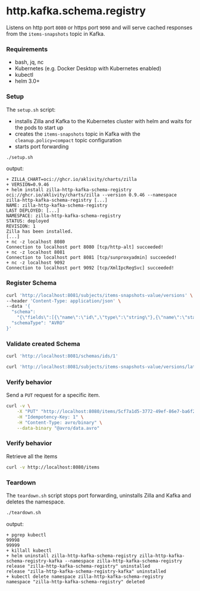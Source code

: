 # http.kafka.schema.registry

Listens on http port `8080` or https port `9090` and will serve cached responses from the `items-snapshots` topic in Kafka.

### Requirements

- bash, jq, nc
- Kubernetes (e.g. Docker Desktop with Kubernetes enabled)
- kubectl
- helm 3.0+

### Setup

The `setup.sh` script:

- installs Zilla and Kafka to the Kubernetes cluster with helm and waits for the pods to start up
- creates the `items-snapshots` topic in Kafka with the `cleanup.policy=compact` topic configuration
- starts port forwarding

```bash
./setup.sh
```

output:

```text
+ ZILLA_CHART=oci://ghcr.io/aklivity/charts/zilla
+ VERSION=0.9.46
+ helm install zilla-http-kafka-schema-registry oci://ghcr.io/aklivity/charts/zilla --version 0.9.46 --namespace zilla-http-kafka-schema-registry [...]
NAME: zilla-http-kafka-schema-registry
LAST DEPLOYED: [...]
NAMESPACE: zilla-http-kafka-schema-registry 
STATUS: deployed
REVISION: 1
Zilla has been installed.
[...]
+ nc -z localhost 8080
Connection to localhost port 8080 [tcp/http-alt] succeeded!
+ nc -z localhost 8081
Connection to localhost port 8081 [tcp/sunproxyadmin] succeeded!
+ nc -z localhost 9092
Connection to localhost port 9092 [tcp/XmlIpcRegSvc] succeeded!
```

### Register Schema

```bash
curl 'http://localhost:8081/subjects/items-snapshots-value/versions' \
--header 'Content-Type: application/json' \
--data '{
  "schema":
    "{\"fields\":[{\"name\":\"id\",\"type\":\"string\"},{\"name\":\"status\",\"type\":\"string\"}],\"name\":\"Event\",\"namespace\":\"io.aklivity.example\",\"type\":\"record\"}",
  "schemaType": "AVRO"
}'
```

### Validate created Schema

```bash
curl 'http://localhost:8081/schemas/ids/1'
```

```bash
curl 'http://localhost:8081/subjects/items-snapshots-value/versions/latest'
```

### Verify behavior

Send a `PUT` request for a specific item.

```bash
curl -v \
    -X "PUT" "http://localhost:8080/items/5cf7a1d5-3772-49ef-86e7-ba6f2c7d7d07" \
    -H "Idempotency-Key: 1" \
    -H "Content-Type: avro/binary" \
    --data-binary "@avro/data.avro"
```

### Verify behavior

Retrieve all the items

```bash
curl -v http://localhost:8080/items
```

### Teardown

The `teardown.sh` script stops port forwarding, uninstalls Zilla and Kafka and deletes the namespace.

```bash
./teardown.sh
```

output:

```text
+ pgrep kubectl
99998
99999
+ killall kubectl
+ helm uninstall zilla-http-kafka-schema-registry zilla-http-kafka-schema-registry-kafka --namespace zilla-http-kafka-schema-registry
release "zilla-http-kafka-schema-registry" uninstalled
release "zilla-http-kafka-schema-registry-kafka" uninstalled
+ kubectl delete namespace zilla-http-kafka-schema-registry
namespace "zilla-http-kafka-schema-registry" deleted
```

